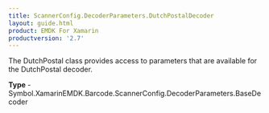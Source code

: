 ```yaml
---
title: ScannerConfig.DecoderParameters.DutchPostalDecoder
layout: guide.html 
product: EMDK For Xamarin 
productversion: '2.7' 
---
```

The DutchPostal class provides access to parameters that are available for the DutchPostal decoder.

**Type** - Symbol.XamarinEMDK.Barcode.ScannerConfig.DecoderParameters.BaseDecoder




